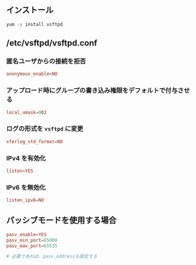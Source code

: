 ## インストール

```bash
yum -y install vsftpd
```

## /etc/vsftpd/vsftpd.conf
### 匿名ユーザからの接続を拒否

```conf
anonymous_enable=NO
```

### アップロード時にグループの書き込み権限をデフォルトで付与させる

```conf
local_umask=002
```

### ログの形式を `vsftpd` に変更

```conf
xferlog_std_format=NO
```

### IPv4 を有効化

```conf
listen=YES
```

### IPv6 を無効化

```conf
listen_ipv6=NO
```

## パッシブモードを使用する場合

```conf
pasv_enable=YES
pasv_min_port=65000
pasv_max_port=65535

# 必要であれば、pasv_addressも設定する
```